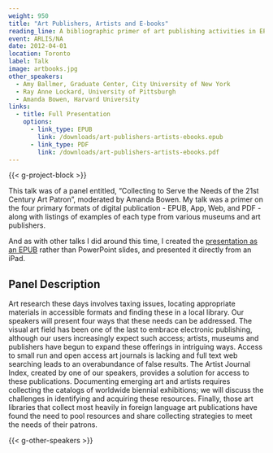 ```yaml
---
weight: 950
title: "Art Publishers, Artists and E-books"
reading_line: A bibliographic primer of art publishing activities in EPUB, App, Web, and PDF formats
event: ARLIS/NA
date: 2012-04-01
location: Toronto
label: Talk
image: artbooks.jpg
other_speakers:
  - Amy Ballmer, Graduate Center, City University of New York
  - Ray Anne Lockard, University of Pittsburgh
  - Amanda Bowen, Harvard University
links: 
  - title: Full Presentation
    options:
      - link_type: EPUB
        link: /downloads/art-publishers-artists-ebooks.epub
      - link_type: PDF
        link: /downloads/art-publishers-artists-ebooks.pdf
---
```


{{< g-project-block >}}

This talk was of a panel entitled, “Collecting to Serve the Needs of the 21st Century Art Patron”, moderated by Amanda Bowen. My talk was a primer on the four primary formats of digital publication - EPUB, App, Web, and PDF - along with listings of examples of each type from various museums and art publishers.

And as with other talks I did around this time, I created the [presentation as an EPUB](/downloads/art-publishers-artists-ebooks.epub) rather than PowerPoint slides, and presented it directly from an iPad.

## Panel Description

Art research these days involves taxing issues, locating appropriate materials in accessible formats and finding these in a local library. Our speakers will present four ways that these needs can be addressed. The visual art field has been one of the last to embrace electronic publishing, although our users increasingly expect such access; artists, museums and publishers have begun to expand these offerings in intriguing ways. Access to small run and open access art journals is lacking and full text web searching leads to an overabundance of false results. The Artist Journal Index, created by one of our speakers, provides a solution for access to these publications. Documenting emerging art and artists requires collecting the catalogs of worldwide biennial exhibitions; we will discuss the challenges in identifying and acquiring these resources. Finally, those art libraries that collect most heavily in foreign language art publications have found the need to pool resources and share collecting strategies to meet the needs of their patrons. 

{{< g-other-speakers >}}
